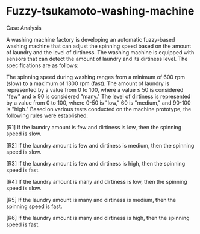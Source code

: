 # Fuzzy-tsukamoto-washing-machine
Case Analysis

A washing machine factory is developing an automatic fuzzy-based washing machine that can adjust the spinning speed based on the amount of laundry and the level of dirtiness. The washing machine is equipped with sensors that can detect the amount of laundry and its dirtiness level. The specifications are as follows:

The spinning speed during washing ranges from a minimum of 600 rpm (slow) to a maximum of 1300 rpm (fast).
The amount of laundry is represented by a value from 0 to 100, where a value ≤ 50 is considered "few" and ≥ 90 is considered "many."
The level of dirtiness is represented by a value from 0 to 100, where 0-50 is "low," 60 is "medium," and 90-100 is "high."
Based on various tests conducted on the machine prototype, the following rules were established:

[R1] If the laundry amount is few and dirtiness is low, then the spinning speed is slow.

[R2] If the laundry amount is few and dirtiness is medium, then the spinning speed is slow.

[R3] If the laundry amount is few and dirtiness is high, then the spinning speed is fast.

[R4] If the laundry amount is many and dirtiness is low, then the spinning speed is slow.

[R5] If the laundry amount is many and dirtiness is medium, then the spinning speed is fast.

[R6] If the laundry amount is many and dirtiness is high, then the spinning speed is fast.










